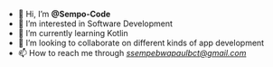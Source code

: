 - 👋 Hi, I’m **@Sempo-Code**
- 👀 I’m interested in Software Development
- 🌱 I’m currently learning Kotlin
- 💞️ I’m looking to collaborate on different kinds of app development
- 📫 How to reach me through [*ssempebwapaulbct@gmail.com*](http://www.mail.google.com)

<!---
Sempo-Code/Sempo-Code is a ✨ special ✨ repository because its `README.md` (this file) appears on your GitHub profile.
You can click the Preview link to take a look at your changes.
--->
